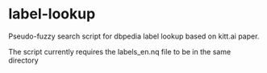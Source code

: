 # label-lookup

Pseudo-fuzzy search script for dbpedia label lookup based on kitt.ai paper.

The script currently requires the labels_en.nq file to be in the same directory
